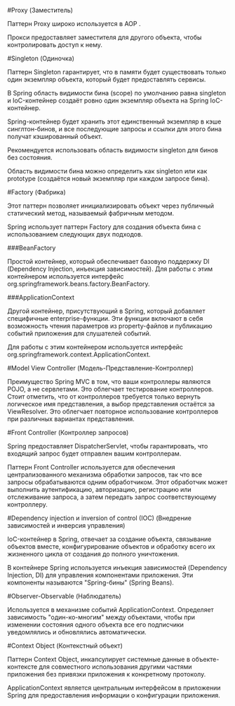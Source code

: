 #Proxy (Заместитель)

Паттерн Proxy широко используется в AOP .

Прокси предоставляет заместителя для другого объекта, чтобы контролировать доступ к нему.

#Singleton (Одиночка)

Паттерн Singleton гарантирует, что в памяти будет существовать только один экземпляр объекта, который будет предоставлять сервисы.

В Spring область видимости бина (scope) по умолчанию равна singleton и IoC-контейнер создаёт ровно один экземпляр объекта на Spring IoC-контейнер.

Spring-контейнер будет хранить этот единственный экземпляр в кэше синглтон-бинов, и все последующие запросы и ссылки для этого бина получат кэшированный объект.

Рекомендуется использовать область видимости singleton для бинов без состояния.

Область видимости бина можно определить как singleton или как prototype (создаётся новый экземпляр при каждом запросе бина).

#Factory (Фабрика)

Этот паттерн позволяет инициализировать объект через публичный статический метод, называемый фабричным методом.

Spring использует паттерн Factory для создания объекта бина с использованием следующих двух подходов.

###BeanFactory

Простой контейнер, который обеспечивает базовую поддержку DI (Dependency Injection, инъекция зависимостей). Для работы с этим контейнером используется интерфейс org.springframework.beans.factory.BeanFactory.

###ApplicationContext

Другой контейнер, присутствующий в Spring, который добавляет специфичные enterprise-функции. Эти функции включают в себя возможность чтения параметров из property-файлов и публикацию событий приложения для слушателей событий.


Для работы с этим контейнером используется интерфейс org.springframework.context.ApplicationContext.


#Model View Controller (Модель-Представление-Контроллер)

Преимущество Spring MVC в том, что ваши контроллеры являются POJO, а не сервлетами. Это облегчает тестирование контроллеров. Стоит отметить, что от контроллеров требуется только вернуть логическое имя представления, а выбор представления остаётся за ViewResolver. Это облегчает повторное использование контроллеров при различных вариантах представления.

#Front Controller (Контроллер запросов)

Spring предоставляет DispatcherServlet, чтобы гарантировать, что входящий запрос будет отправлен вашим контроллерам.

Паттерн Front Controller используется для обеспечения централизованного механизма обработки запросов, так что все запросы обрабатываются одним обработчиком. Этот обработчик может выполнить аутентификацию, авторизацию, регистрацию или отслеживание запроса, а затем передать запрос соответствующему контроллеру.


#Dependency injection и inversion of control (IOC) (Внедрение зависимостей и инверсия управления)

IoC-контейнер в Spring, отвечает за создание объекта, связывание объектов вместе, конфигурирование объектов и обработку всего их жизненного цикла от создания до полного уничтожения.

В контейнере Spring используется инъекция зависимостей (Dependency Injection, DI) для управления компонентами приложения. Эти компоненты называются "Spring-бины" (Spring Beans).


#Observer-Observable (Наблюдатель)

Используется в механизме событий ApplicationContext.
Определяет зависимость "один-ко-многим" между объектами, чтобы при изменении состояния одного объекта все его подписчики уведомлялись и обновлялись автоматически.


#Context Object (Контекстный объект)

Паттерн Context Object, инкапсулирует системные данные в объекте-контексте для совместного использования другими частями приложения без привязки приложения к конкретному протоколу.

ApplicationContext является центральным интерфейсом в приложении Spring для предоставления информации о конфигурации приложения.

